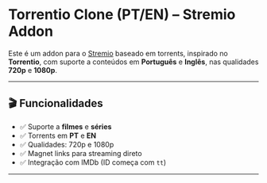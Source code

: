 # Torrentio Clone (PT/EN) – Stremio Addon

Este é um addon para o [Stremio](https://www.stremio.com/) baseado em torrents, inspirado no **Torrentio**, com suporte a conteúdos em **Português** e **Inglês**, nas qualidades **720p** e **1080p**.

---

## 🎬 Funcionalidades

- ✅ Suporte a **filmes** e **séries**
- ✅ Torrents em **PT** e **EN**
- ✅ Qualidades: 720p e 1080p
- ✅ Magnet links para streaming direto
- ✅ Integração com IMDb (ID começa com `tt`)

---
